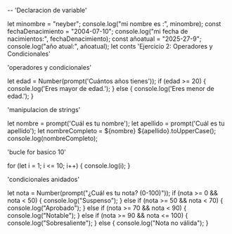 -- 'Declaracion de variable'

let minombre = "neyber"; console.log("mi nombre es :", minombre);
const fechaDenacimiento = "2004-07-10"; console.log("mi fecha de nacimientos:", fechaDenacimiento);
const añoatual = "2025-27-9"; console.log("año atual:", añoatual);
let conts 'Ejercicio 2: Operadores y Condicionales'


'operadores y condicionales'

let edad = Number(prompt('Cuántos años tienes'));
if (edad >= 20) {
  console.log('Eres mayor de edad.');
} else {
  console.log('Eres menor de edad.');
}

'manipulacion de strings'

let nombre = prompt('Cuál es tu nombre');
let apellido = prompt('Cuál es tu apellido');
let nombreCompleto = ${nombre} ${apellido}.toUpperCase();
console.log(nombreCompleto);

'bucle for basico 10'

for (let i = 1; i <= 10; i++) {
  console.log(i);
}

'condicionales anidados'

let nota = Number(prompt("¿Cuál es tu nota? (0-100)"));
if (nota >= 0 && nota < 50) {
  console.log("Suspenso");
} else if (nota >= 50 && nota < 70) {
  console.log("Aprobado");
} else if (nota >= 70 && nota < 90) {
  console.log("Notable");
} else if (nota >= 90 && nota <= 100) {
  console.log("Sobresaliente");
} else {
  console.log("Nota no válida");
}
